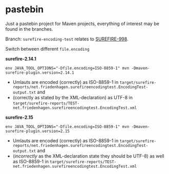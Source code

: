 pastebin
========

Just a pastebin project for Maven projects, everything of interest may be found in the branches.

Branch: `surefire-encoding-test` relates to [SUREFIRE-998](https://jira.codehaus.org/browse/SUREFIRE-998).

Switch between different `file.encoding`

**surefire-2.14.1**


```
env JAVA_TOOL_OPTIONS="-Dfile.encoding=ISO-8859-1" mvn -Dmaven-surefire-plugin.version=2.14.1
```

* Umlauts are encoded (correctly) as ISO-8859-1 in 
`target/surefire-reports/net.friedenhagen.surefireencodingtest.EncodingTest-output.txt` and 
* (correctly as stated by the XML-declaration) as UTF-8 in 
`target/surefire-reports/TEST-net.friedenhagen.surefireencodingtest.EncodingTest.xml`

**surefire-2.15**


```
env JAVA_TOOL_OPTIONS="-Dfile.encoding=ISO-8859-1" mvn -Dmaven-surefire-plugin.version=2.15
```

* Umlauts are encoded (correctly) as ISO-8859-1 in 
`target/surefire-reports/net.friedenhagen.surefireencodingtest.EncodingTest-output.txt` and 
* (*incorrectly* as the XML-declaration state they should be UTF-8) as well as ISO-8859-1 in 
`target/surefire-reports/TEST-net.friedenhagen.surefireencodingtest.EncodingTest.xml`


